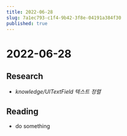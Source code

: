 ```yaml
---
title: 2022-06-28
slug: 7a1ec793-c1f4-9b42-3f8e-04191a384f30
published: true
---
```


# 2022-06-28

## Research

* *knowledge/UITextField 텍스트 정렬*

## Reading

* do something
